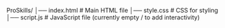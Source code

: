 ProSkills/
│── index.html       # Main HTML file
│── style.css        # CSS for styling
│── script.js        # JavaScript file (currently empty / to add interactivity)
